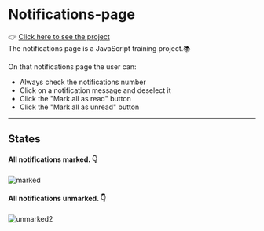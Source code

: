 # Notifications-page
👉 [Click here to see the project](https://lucasbalbinoss.github.io/Notifications-page/notifications-page/src/index.html) <br>
The notifications page is a JavaScript training project.📚

On that notifications page the user can:

- Always check the notifications number
- Click on a notification message and deselect it
- Click the "Mark all as read" button
- Click the "Mark all as unread" button

---

## States


#### All notifications marked. 👇
![marked](https://user-images.githubusercontent.com/82191848/195189667-3a715b90-3837-4811-af45-8d2ee942f4be.gif)


#### All notifications unmarked. 👇
![unmarked2](https://user-images.githubusercontent.com/82191848/195189415-900edf57-6d83-4308-b0c4-3e7a6da1dedc.gif)
